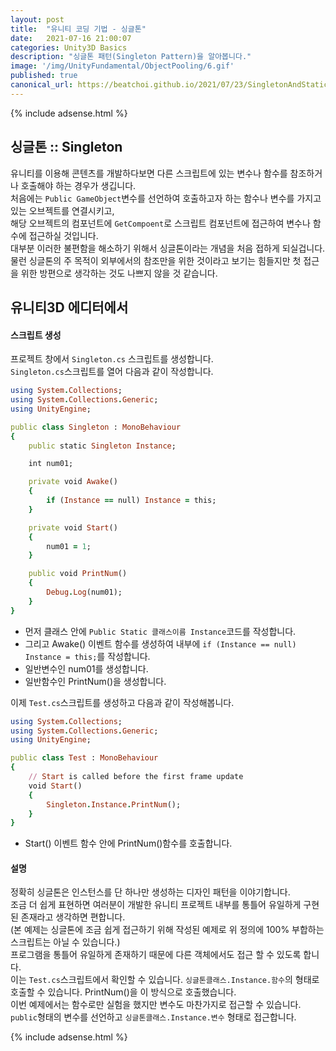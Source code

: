 ```yaml
---
layout: post
title:  "유니티 코딩 기법 - 싱글톤"
date:   2021-07-16 21:00:07
categories: Unity3D Basics
description: "싱글톤 패턴(Singleton Pattern)을 알아봅니다."
image: '/img/UnityFundamental/ObjectPooling/6.gif'
published: true
canonical_url: https://beatchoi.github.io/2021/07/23/SingletonAndStatic/
---
```

  
  
  {% include adsense.html %}
  
  
## 싱글톤 :: Singleton  
유니티를 이용해 콘텐츠를 개발하다보면 다른 스크립트에 있는 변수나 함수를 참조하거나 호출해야 하는 경우가 생깁니다.  
처음에는 `Public GameObject`변수를 선언하여 호출하고자 하는 함수나 변수를 가지고있는 오브젝트를 연결시키고,  
해당 오브젝트의 컴포넌트에 `GetCompoent`로 스크립트 컴포넌트에 접근하여 변수나 함수에 접근하실 것입니다.  
대부분 이러한 불편함을 해소하기 위해서 싱글톤이라는 개념을 처음 접하게 되실겁니다.  
물런 싱글톤의 주 목적이 외부에서의 참조만을 위한 것이라고 보기는 힘들지만 첫 접근을 위한 방편으로 생각하는 것도 나쁘지 않을 것 같습니다.  
  
## 유니티3D 에디터에서  
#### 스크립트 생성  
프로젝트 창에서 `Singleton.cs` 스크립트를 생성합니다.  
`Singleton.cs`스크립트를 열어 다음과 같이 작성합니다.  

```ruby
using System.Collections;
using System.Collections.Generic;
using UnityEngine;

public class Singleton : MonoBehaviour
{
    public static Singleton Instance;

    int num01;

    private void Awake()
    {
        if (Instance == null) Instance = this;
    }

    private void Start()
    {
        num01 = 1;
    }

    public void PrintNum()
    {
        Debug.Log(num01);
    }
}
```
  
* 먼저 클래스 안에 `Public Static 클래스이름 Instance`코드를 작성합니다.  
* 그리고 Awake() 이벤트 함수를 생성하여 내부에 `if (Instance == null) Instance = this;`를 작성합니다.  
* 일반변수인 num01를 생성합니다.  
* 일반함수인 PrintNum()을 생성합니다.  

이제 `Test.cs`스크립트를 생성하고 다음과 같이 작성해봅니다.  
  
```ruby
using System.Collections;
using System.Collections.Generic;
using UnityEngine;

public class Test : MonoBehaviour
{
    // Start is called before the first frame update
    void Start()
    {
        Singleton.Instance.PrintNum();
    }
}
```
  
* Start() 이벤트 함수 안에 PrintNum()함수를 호출합니다.  

#### 설명
  
정확히 싱글톤은 인스턴스를 단 하나만 생성하는 디자인 패턴을 이야기합니다.  
조금 더 쉽게 표현하면 여러분이 개발한 유니티 프로젝트 내부를 통틀어 유일하게 구현된 존재라고 생각하면 편합니다.  
(본 예제는 싱글톤에 조금 쉽게 접근하기 위해 작성된 예제로 위 정의에 100% 부합하는 스크립트는 아닐 수 있습니다.)  
프로그램을 통틀어 유일하게 존재하기 때문에 다른 객체에서도 접근 할 수 있도록 합니다.  
이는 `Test.cs`스크립트에서 확인할 수 있습니다. `싱글톤클래스.Instance.함수`의 형태로 호출할 수 있습니다. PrintNum()을 이 방식으로 호출했습니다.  
이번 예제에서는 함수로만 실험을 했지만 변수도 마찬가지로 접근할 수 있습니다. `public`형태의 변수를 선언하고 `싱글톤클래스.Instance.변수` 형태로 접근합니다.  

  
  
  {% include adsense.html %}
  
  


